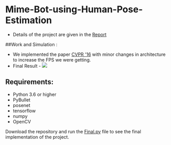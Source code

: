 # Mime-Bot-using-Human-Pose-Estimation
* Details of the project are given in the [Report](https://github.com/pi-sharan/Mime-Bot-using-Human-Pose-Estimation/blob/main/Report%20Human%20Pose%20Est.pdf)

##Work and Simulation :
* We implemented the paper [CVPR '16](https://arxiv.org/pdf/1602.00134.pdf) with minor changes in architecture to increase the FPS we were getting.
* Final Result - 
![](https://github.com/pi-sharan/Mime-Bot-using-Human-Pose-Estimation/blob/main/humanoid_control.gif)

## Requirements:
* Python 3.6 or higher
* PyBullet
* posenet
* tensorflow
* numpy
* OpenCV

Download the repository and run the [Final.py](https://github.com/pi-sharan/Mime-Bot-using-Human-Pose-Estimation/blob/main/Final.py) file to see the final implementation of the project.
